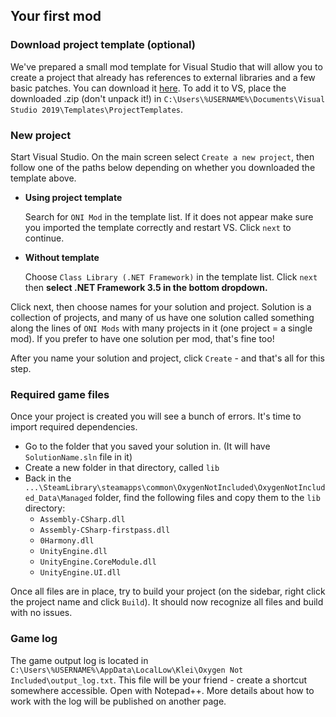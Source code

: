 ## Your first mod

### Download project template (optional)
We've prepared a small mod template for Visual Studio that will allow you to create a project that already has references to external libraries and a few basic patches. You can download it [here](https://github.com/Cairath/Oxygen-Not-Included-Modding/raw/master/resources/ONI%20Mod.zip).
To add it to VS, place the downloaded .zip (don't unpack it!) in `C:\Users\%USERNAME%\Documents\Visual Studio 2019\Templates\ProjectTemplates`.

### New project
Start Visual Studio. On the main screen select `Create a new project`, then follow one of the paths below depending on whether you downloaded the template above.

* **Using project template**
  
  Search for `ONI Mod` in the template list. If it does not appear make sure you imported the template correctly and restart VS. Click `next` to continue.

* **Without template**
  
  Choose `Class Library (.NET Framework)` in the template list. Click `next` then **select .NET Framework 3.5 in the bottom dropdown.**

Click next, then choose names for your solution and project. Solution is a collection of projects, and many of us have one solution called something along the lines of `ONI Mods` with many projects in it (one project = a single mod). If you prefer to have one solution per mod, that's fine too!

After you name your solution and project, click `Create` - and that's all for this step.

### Required game files
Once your project is created you will see a bunch of errors. It's time to import required dependencies.
* Go to the folder that you saved your solution in. (It will have `SolutionName.sln` file in it)
* Create a new folder in that directory, called `lib`
* Back in the `...\SteamLibrary\steamapps\common\OxygenNotIncluded\OxygenNotIncluded_Data\Managed` folder, find the following files and copy them to the `lib` directory:
  * `Assembly-CSharp.dll`
  * `Assembly-CSharp-firstpass.dll`
  * `0Harmony.dll`
  * `UnityEngine.dll`
  * `UnityEngine.CoreModule.dll`
  * `UnityEngine.UI.dll`

Once all files are in place, try to build your project (on the sidebar, right click the project name and click `Build`). It should now recognize all files and build with no issues.

### Game log
The game output log is located in `C:\Users\%USERNAME%\AppData\LocalLow\Klei\Oxygen Not Included\output_log.txt`. This file will be your friend - create a shortcut somewhere accessible. Open with Notepad++. More details about how to work with the log will be published on another page.



